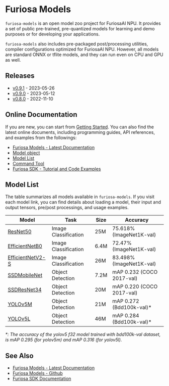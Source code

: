 Furiosa Models
======================
`furiosa-models` is an open model zoo project for FuriosaAI NPU.
It provides a set of public pre-trained, pre-quantized models for learning and demo purposes or
for developing your applications.

`furiosa-models` also includes pre-packaged post/processing utilities, compiler configurations optimized
for FuriosaAI NPU. However, all models are standard ONNX or tflite models,
and they can run even on CPU and GPU as well.

## Releases
* [v0.9.1](https://furiosa-ai.github.io/furiosa-models/v0.9.1/changelog/) - 2023-05-26
* [v0.9.0](https://furiosa-ai.github.io/furiosa-models/v0.9.0/changelog/) - 2023-05-12
* [v0.8.0](https://furiosa-ai.github.io/furiosa-models/v0.8.0/changelog/) - 2022-11-10

## Online Documentation
If you are new, you can start from [Getting Started](https://furiosa-ai.github.io/furiosa-models/latest/getting_started/).
You can also find the latest online documents,
including programming guides, API references, and examples from the followings:

* [Furiosa Models - Latest Documentation](https://furiosa-ai.github.io/furiosa-models/latest/)
* [Model object](https://furiosa-ai.github.io/furiosa-models/latest/model_object/)
* [Model List](https://furiosa-ai.github.io/furiosa-models/latest/#model_list)
* [Command Tool](https://furiosa-ai.github.io/furiosa-models/latest/command_tool/)
* [Furiosa SDK - Tutorial and Code Examples](https://furiosa-ai.github.io/docs/latest/en/software/tutorials.html)


## <a name="model_list"></a>Model List
The table summarizes all models available in `furiosa-models`. If you visit each model link,
you can find details about loading a model, their input and output tensors, pre/post processings, and usage examples.

| Model                                                                                            | Task                 | Size | Accuracy                  |
| ------------------------------------------------------------------------------------------------ | -------------------- | ---- | ------------------------- |
| [ResNet50](https://furiosa-ai.github.io/furiosa-models/latest/models/resnet50_v1.5/)             | Image Classification | 25M  | 75.618% (ImageNet1K-val)  |
| [EfficientNetB0](https://furiosa-ai.github.io/furiosa-models/latest/models/efficientnet_b0/)     | Image Classification | 6.4M | 72.47% (ImageNet1K-val)   |
| [EfficientNetV2-S](https://furiosa-ai.github.io/furiosa-models/latest/models/efficientnet_v2_s/) | Image Classification | 26M  | 83.498% (ImageNet1K-val)  |
| [SSDMobileNet](https://furiosa-ai.github.io/furiosa-models/latest/models/ssd_mobilenet/)         | Object Detection     | 7.2M | mAP 0.232 (COCO 2017-val) |
| [SSDResNet34](https://furiosa-ai.github.io/furiosa-models/latest/models/ssd_resnet34/)           | Object Detection     | 20M  | mAP 0.220 (COCO 2017-val) |
| [YOLOv5M](https://furiosa-ai.github.io/furiosa-models/latest/models/yolov5m/)                    | Object Detection     | 21M  | mAP 0.272 (Bdd100k-val)\* |
| [YOLOv5L](https://furiosa-ai.github.io/furiosa-models/latest/models/yolov5l/)                    | Object Detection     | 46M  | mAP 0.284 (Bdd100k-val)\* |

_\*: The accuracy of the yolov5 f32 model trained with bdd100k-val dataset, is mAP 0.295 (for yolov5m) and mAP 0.316 (for yolov5l)._

## See Also
* [Furiosa Models - Latest Documentation](https://furiosa-ai.github.io/furiosa-models/latest/)
* [Furiosa Models - Github](https://github.com/furiosa-ai/furiosa-models)
* [Furiosa SDK Documentation](https://furiosa-ai.github.io/docs/latest/en/)
